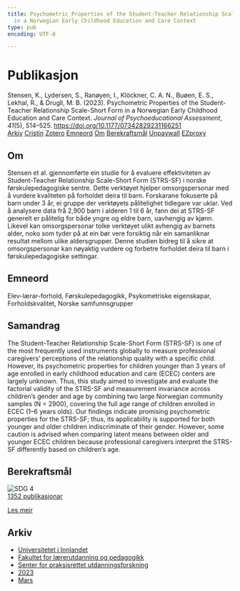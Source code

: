 ```yaml
---
title: Psychometric Properties of the Student-Teacher Relationship Scale-Short Form
  in a Norwegian Early Childhood Education and Care Context
type: pub
encoding: UTF-8

---
```

<h1>Publikasjon</h1>
<article id="csl-bib-container-NVREQGTS" class="csl-bib-container">
  <div class="csl-bib-body"> <div class="csl-entry">Stensen, K., Lydersen, S., Ranøyen, I., Klöckner, C. A. N., Buøen, E. S., Lekhal, R., &#38; Drugli, M. B. (2023). Psychometric Properties of the Student-Teacher Relationship Scale-Short Form in a Norwegian Early Childhood Education and Care Context. <i>Journal of Psychoeducational Assessment</i>, <i>41</i>(5), 514–525. <a href="https://doi.org/10.1177/07342829231166251">https://doi.org/10.1177/07342829231166251</a></div> </div>
  <div class="csl-bib-buttons">
    <a href="#taxonomy-article-NVREQGTS" alt="archive" class="csl-bib-button">Arkiv</a>
    <a href="https://app.cristin.no/results/show.jsf?id=2138226" alt="Cristin" class="csl-bib-button">Cristin</a>
    <a href="http://zotero.org/groups/5881554/items/NVREQGTS" alt="Zotero" class="csl-bib-button">Zotero</a>
    <a href="#keywords-article-NVREQGTS" alt="keywords" class="csl-bib-button">Emneord</a>
    <a href="#about-article-NVREQGTS" alt="about_pub" class="csl-bib-button">Om</a>
    <a href="#sdg-article-NVREQGTS" alt="sdg" class="csl-bib-button">Berekraftsmål</a>
    <a href="https://journals.sagepub.com/doi/pdf/10.1177/07342829231166251" alt="Unpaywall" class="csl-bib-button">Unpaywall</a>
    <a href="https://journals.sagepub.com/doi/pdf/10.1177/07342829231166251" alt="EZproxy" class="csl-bib-button">EZproxy</a>
  </div>
  <div id="csl-bib-meta-container-NVREQGTS"></div>
</article>
<div id="csl-bib-meta-NVREQGTS" class="csl-bib-meta">
  <article id="about-article-NVREQGTS" class="about_pub-article">
    <h1>Om</h1>
    Stensen et al. gjennomførte ein studie for å evaluere effektiviteten av Student-Teacher Relationship Scale-Short Form (STRS-SF) i norske førskulepedagogiske sentre. Dette verktøyet hjelper omsorgspersonar med å vurdere kvaliteten på forholdet deira til barn. Forskarane fokuserte på barn under 3 år, ei gruppe der verktøyets pålitelighet tidlegare var uklar. Ved å analysere data frå 2,900 barn i alderen 1 til 6 år, fann dei at STRS-SF generelt er pålitelig for både yngre og eldre barn, uavhengig av kjønn. Likevel kan omsorgspersonar tolke verktøyet ulikt avhengig av barnets alder, noko som tyder på at ein bør vere forsiktig når ein samanliknar resultat mellom ulike aldersgrupper. Denne studien bidreg til å sikre at omsorgspersonar kan nøyaktig vurdere og forbetre forholdet deira til barn i førskulepedagogiske settingar.
  </article>
  <article id="keywords-article-NVREQGTS" class="keywords-article">
    <h1>Emneord</h1>
    Elev-lærar-forhold, Førskulepedagogikk, Psykometriske eigenskapar, Forholdskvalitet, Norske samfunnsgrupper
  </article>
  <article id="abstract-article-NVREQGTS" class="abstract-article">
    <h1>Samandrag</h1>
    The Student-Teacher Relationship Scale-Short Form (STRS-SF) is one of the most frequently used 
instruments globally to measure professional caregivers’ perceptions of the relationship quality 
with a specific child. However, its psychometric properties for children younger than 3 years of 
age enrolled in early childhood education and care (ECEC) centers are largely unknown. Thus, this 
study aimed to investigate and evaluate the factorial validity of the STRS-SF and measurement 
invariance across children’s gender and age by combining two large Norwegian community 
samples (N = 2900), covering the full age range of children enrolled in ECEC (1–6 years olds). Our 
findings indicate promising psychometric properties for the STRS-SF; thus, its applicability is 
supported for both younger and older children indiscriminate of their gender. However, some 
caution is advised when comparing latent means between older and younger ECEC children 
because professional caregivers interpret the STRS-SF differently based on children’s age.
  </article>
  <article id="sdg-article-NVREQGTS" class="sdg-article">
    <h1>Berekraftsmål</h1>
    <div class="sdg-container"><div id="sdg4" class="sdg">
        <img src="{{< params subfolder >}}images/sdg/sdg04_nn.png" class="image" alt="SDG 4">
        <div class="sdg-overlay">
          <a href="{{< params subfolder >}}nn/archive/?sdg=4#archive" class="sdg-publication-count"><span>1352</span> publikasjonar</a>
          <p><a href="https://fn.no/om-fn/fns-baerekraftsmaal/god-utdanning?lang=nno-NO" class="sdg-read-more">Les meir</a></p>
        </div>
      </div></div>
  </article>
  <article id="taxonomy-article-NVREQGTS" class="taxonomy-article">
    <h1>Arkiv</h1>
    <ul>
      <li><a href="{{< params subfolder >}}nn/archive/?key=3DCRN523">Universitetet i Innlandet</a></li>
      <li><a href="{{< params subfolder >}}nn/archive/?key=WYNZA47F">Fakultet for lærerutdanning og pedagogikk</a></li>
      <li><a href="{{< params subfolder >}}nn/archive/?key=G3SEU2Z2">Senter for praksisrettet utdanningsforskning</a></li>
      <li><a href="{{< params subfolder >}}nn/archive/?key=GXY3EJVE">2023</a></li>
      <li><a href="{{< params subfolder >}}nn/archive/?key=R362XEVB">Mars</a></li>
    </ul>
  </article>
</div>
